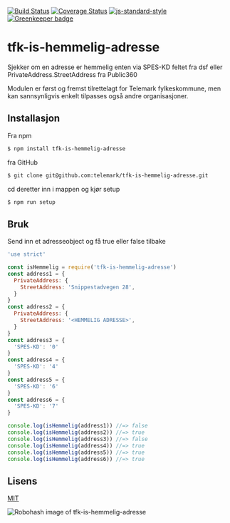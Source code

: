 [![Build Status](https://travis-ci.org/telemark/tfk-is-hemmelig-adresse.svg?branch=master)](https://travis-ci.org/telemark/tfk-is-hemmelig-adresse)
[![Coverage Status](https://coveralls.io/repos/telemark/tfk-is-hemmelig-adresse/badge.svg?branch=master&service=github)](https://coveralls.io/github/telemark/tfk-is-hemmelig-adresse?branch=master)
[![js-standard-style](https://img.shields.io/badge/code%20style-standard-brightgreen.svg?style=flat)](https://github.com/feross/standard)
[![Greenkeeper badge](https://badges.greenkeeper.io/telemark/tfk-is-hemmelig-adresse.svg)](https://greenkeeper.io/)

# tfk-is-hemmelig-adresse

Sjekker om en adresse er hemmelig enten via SPES-KD feltet fra dsf eller PrivateAddress.StreetAddress fra Public360

Modulen er først og fremst tilrettelagt for Telemark fylkeskommune, men kan sannsynligvis enkelt tilpasses også andre organisasjoner.

## Installasjon

Fra npm

```sh
$ npm install tfk-is-hemmelig-adresse
```

fra GitHub

```sh
$ git clone git@github.com:telemark/tfk-is-hemmelig-adresse.git
```

cd deretter inn i mappen og kjør setup

```sh
$ npm run setup
```

## Bruk

Send inn et adresseobject og få true eller false tilbake

```JavaScript
'use strict'

const isHemmelig = require('tfk-is-hemmelig-adresse')
const address1 = {
  PrivateAddress: {
    StreetAddress: 'Snippestadvegen 28',
  }
}
const address2 = {
  PrivateAddress: {
    StreetAddress: '<HEMMELIG ADRESSE>',
  }
}
const address3 = {
  'SPES-KD': '0'
}
const address4 = {
  'SPES-KD': '4'
}
const address5 = {
  'SPES-KD': '6'
}
const address6 = {
  'SPES-KD': '7'
}

console.log(isHemmelig(address1)) //=> false
console.log(isHemmelig(address2)) //=> true
console.log(isHemmelig(address3)) //=> false
console.log(isHemmelig(address4)) //=> true
console.log(isHemmelig(address5)) //=> true
console.log(isHemmelig(address6)) //=> true

```

## Lisens

[MIT](LICENSE)

![Robohash image of tfk-is-hemmelig-adresse](https://robots.kebabstudios.party/tfk-is-hemmelig-adresse.png "Robohash image of tfk-is-hemmelig-adresse")